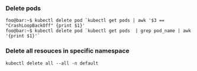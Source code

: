 ### Delete pods ###
```console
foo@bar:~$ kubectl delete pod `kubectl get pods | awk '$3 == "CrashLoopBackOff" {print $1}' 
foo@bar:~$ kubectl delete pod `kubectl get pods  | grep pod_name | awk '{print $1}'`
```
### Delete all resouces in specific namespace ###
```console
kubectl delete all --all -n default
```





